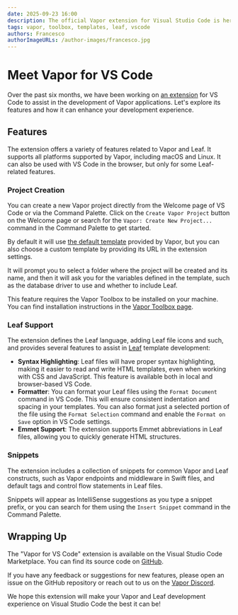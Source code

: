 ```yaml
---
date: 2025-09-23 16:00
description: The official Vapor extension for Visual Studio Code is here!
tags: vapor, toolbox, templates, leaf, vscode
authors: Francesco
authorImageURLs: /author-images/francesco.jpg
---
```

# Meet Vapor for VS Code

Over the past six months, we have been working on [an extension](https://marketplace.visualstudio.com/items?itemName=Vapor.vapor-vscode) for VS Code to assist in the development of Vapor applications.
Let's explore its features and how it can enhance your development experience.

## Features

The extension offers a variety of features related to Vapor and Leaf.
It supports all platforms supported by Vapor, including macOS and Linux.
It can also be used with VS Code in the browser, but only for some Leaf-related features.

### Project Creation

You can create a new Vapor project directly from the Welcome page of VS Code or via the Command Palette.
Click on the `Create Vapor Project` button on the Welcome page or search for the `Vapor: Create New Project...` command in the Command Palette to get started.

By default it will use [the default template](https://github.com/vapor/template) provided by Vapor, but you can also choose a custom template by providing its URL in the extension settings.

It will prompt you to select a folder where the project will be created and its name, and then it will ask you for the variables defined in the template, such as the database driver to use and whether to include Leaf.

This feature requires the Vapor Toolbox to be installed on your machine. You can find installation instructions in the [Vapor Toolbox page](https://github.com/vapor/toolbox).

### Leaf Support

The extension defines the Leaf language, adding Leaf file icons and such, and provides several features to assist in [Leaf](https://docs.vapor.codes/leaf/getting-started/) template development:

- **Syntax Highlighting**: Leaf files will have proper syntax highlighting, making it easier to read and write HTML templates, even when working with CSS and JavaScript. This feature is available both in local and browser-based VS Code.
- **Formatter**: You can format your Leaf files using the `Format Document` command in VS Code. This will ensure consistent indentation and spacing in your templates. You can also format just a selected portion of the file using the `Format Selection` command and enable the `Format on Save` option in VS Code settings.
- **Emmet Support**: The extension supports Emmet abbreviations in Leaf files, allowing you to quickly generate HTML structures.

### Snippets

The extension includes a collection of snippets for common Vapor and Leaf constructs, such as Vapor endpoints and middleware in Swift files, and default tags and control flow statements in Leaf files.

Snippets will appear as IntelliSense suggestions as you type a snippet prefix, or you can search for them using the `Insert Snippet` command in the Command Palette.

## Wrapping Up

The "Vapor for VS Code" extension is available on the Visual Studio Code Marketplace.
You can find its source code on [GitHub](https://github.com/vapor-community/vapor-vscode).

If you have any feedback or suggestions for new features, please open an issue on the GitHub repository or reach out to us on the [Vapor Discord](https://vapor.team/).

We hope this extension will make your Vapor and Leaf development experience on Visual Studio Code the best it can be!
